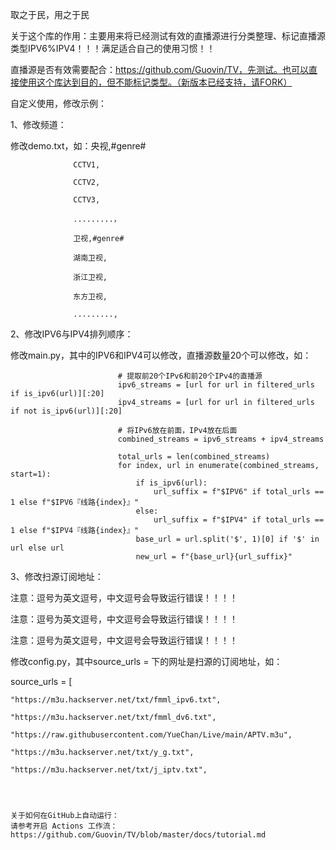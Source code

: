 取之于民，用之于民

关于这个库的作用：主要用来将已经测试有效的直播源进行分类整理、标记直播源类型IPV6%IPV4！！！满足适合自己的使用习惯！！

直播源是否有效需要配合：https://github.com/Guovin/TV，先测试。也可以直接使用这个库达到目的，但不能标记类型。（新版本已经支持，请FORK）

自定义使用，修改示例：

1、修改频道：

修改demo.txt，如：央视,#genre#

                  CCTV1, 
                  
                  CCTV2,
                  
                  CCTV3,
                  
                  .........，
                  
                  卫视,#genre#
                  
                  湖南卫视,
                  
                  浙江卫视,
                  
                  东方卫视,
                  
                  .........,

                  
2、修改IPV6与IPV4排列顺序：

修改main.py，其中的IPV6和IPV4可以修改，直播源数量20个可以修改，如：

                            # 提取前20个IPv6和前20个IPv4的直播源
                            ipv6_streams = [url for url in filtered_urls if is_ipv6(url)][:20]
                            ipv4_streams = [url for url in filtered_urls if not is_ipv6(url)][:20]

                            # 将IPv6放在前面，IPv4放在后面
                            combined_streams = ipv6_streams + ipv4_streams

                            total_urls = len(combined_streams)
                            for index, url in enumerate(combined_streams, start=1):
                                if is_ipv6(url):
                                    url_suffix = f"$IPV6" if total_urls == 1 else f"$IPV6『线路{index}』"
                                else:
                                    url_suffix = f"$IPV4" if total_urls == 1 else f"$IPV4『线路{index}』"
                                base_url = url.split('$', 1)[0] if '$' in url else url
                                new_url = f"{base_url}{url_suffix}"


3、修改扫源订阅地址：

注意：逗号为英文逗号，中文逗号会导致运行错误！！！！

注意：逗号为英文逗号，中文逗号会导致运行错误！！！！

注意：逗号为英文逗号，中文逗号会导致运行错误！！！！

修改config.py，其中source_urls = 下的网址是扫源的订阅地址，如：

source_urls = [

    "https://m3u.hackserver.net/txt/fmml_ipv6.txt",
    
    "https://m3u.hackserver.net/txt/fmml_dv6.txt",
    
    "https://raw.githubusercontent.com/YueChan/Live/main/APTV.m3u",
    
    "https://m3u.hackserver.net/txt/y_g.txt",
    
    "https://m3u.hackserver.net/txt/j_iptv.txt",




    关于如何在GitHub上自动运行：
    请参考开启 Actions 工作流：  https://github.com/Guovin/TV/blob/master/docs/tutorial.md
